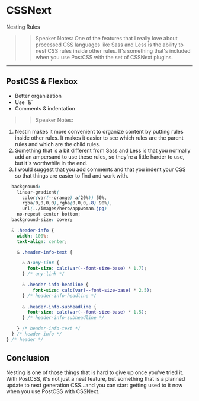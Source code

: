 <!-- .slide: data-state="title" -->
# CSSNext
Nesting Rules
>>Speaker Notes:
One of the features that I really love about processed CSS languages like Sass and Less is the ability to nest CSS rules inside other rules. It's something that's included when you use PostCSS with the set of CSSNext plugins.

---

## PostCSS & Flexbox

<ul>
	<li class="fragment">Better organization</li>
	<li class="fragment">Use `&`</li>
	<li class="fragment">Comments &amp; indentation</li>
</ul>

>> Speaker Notes:
1. Nestin makes it more convenient to organize content by putting rules inside other rules. It makes it easier to see which rules are the parent rules and which are the child rules.
2. Something that is a bit different from Sass and Less is that you normally add an ampersand to use these rules, so they're a little harder to use, but it's worthwhile in the end.
3. I would suggest that you add comments and that you indent your CSS so that things are easier to find and work with.

```_header.css
  background:
    linear-gradient(
      color(var(--orange) a(20%)) 50%,
      rgba(0,0,0,0),rgba(0,0,0,.8) 90%),
      url(../images/hero/appwoman.jpg)
    no-repeat center bottom;
  background-size: cover;

  & .header-info {
    width: 100%;
    text-align: center;

    & .header-info-text {

      & a:any-link {
        font-size: calc(var(--font-size-base) * 1.7);
      } /* any-link */

      & .header-info-headline {
          font-size: calc(var(--font-size-base) * 2.5);
      } /* header-info-headline */
      
      & .header-info-subheadline {
        font-size: calc(var(--font-size-base) * 1.5);
      } /* header-info-subheadline */

    } /* header-info-text */
  } /* header-info */
} /* header */
```

## Conclusion
Nesting is one of those things that is hard to give up once you've tried it. With PostCSS, it's not just a neat feature, but something that is a planned update to next generation CSS...and you can start getting used to it now when you use PostCSS with CSSNext.